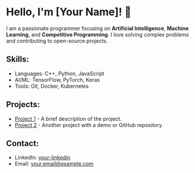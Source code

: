 # Hello, I'm [Your Name]! 👋

I am a passionate programmer focusing on **Artificial Intelligence**, **Machine Learning**, and **Competitive Programming**. I love solving complex problems and contributing to open-source projects.

## Skills:
- Languages: C++, Python, JavaScript
- AI/ML: TensorFlow, PyTorch, Keras
- Tools: Git, Docker, Kubernetes

## Projects:
- [Project 1](link) - A brief description of the project.
- [Project 2](link) - Another project with a demo or GitHub repository.

## Contact:
- LinkedIn: [your-linkedin](link)
- Email: your.email@example.com

